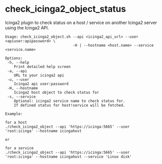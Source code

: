 # check_icinga2_object_status
Icinga2 plugin to check status on a host / service on another Icinga2 server using the Icinga2 API.

```
Usage: check_icinga2_object.sh --api <icinga2_api_url> --user <apiuser:apipassword> \
                               -H | --hostname <host.name> --service <service.name>

Options:
 -h, --help
    Print detailed help screen
 -a, --api
    URL to your icinga2 api
 -u, --user
    Icinga2 api user:password
 -H, --hostname
    Icinga2 host object to check status for
 -s, --service
    Optional: icinga2 service name to check status for.
    If defined status for host!service will be fetched.

Example:

for a host
./check_icinga2_object --api 'https://icinga:5665' --user 'root:icinga' --hostname icingahost

or

for a service
./check_icinga2_object --api 'https://icinga:5665' --user 'root:icinga' --hostname icingahost --service 'Linux disk'
```
